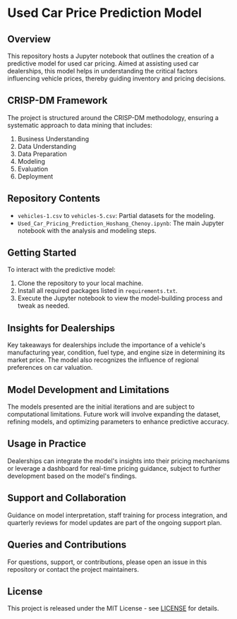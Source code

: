 # Used Car Price Prediction Model

## Overview

This repository hosts a Jupyter notebook that outlines the creation of a predictive model for used car pricing. Aimed at assisting used car dealerships, this model helps in understanding the critical factors influencing vehicle prices, thereby guiding inventory and pricing decisions.

## CRISP-DM Framework

The project is structured around the CRISP-DM methodology, ensuring a systematic approach to data mining that includes:

1. Business Understanding
2. Data Understanding
3. Data Preparation
4. Modeling
5. Evaluation
6. Deployment

## Repository Contents

- `vehicles-1.csv` to `vehicles-5.csv`: Partial datasets for the modeling.
- `Used_Car_Pricing_Prediction_Hoshang_Chenoy.ipynb`: The main Jupyter notebook with the analysis and modeling steps.

## Getting Started

To interact with the predictive model:

1. Clone the repository to your local machine.
2. Install all required packages listed in `requirements.txt`.
3. Execute the Jupyter notebook to view the model-building process and tweak as needed.

## Insights for Dealerships

Key takeaways for dealerships include the importance of a vehicle's manufacturing year, condition, fuel type, and engine size in determining its market price. The model also recognizes the influence of regional preferences on car valuation.

## Model Development and Limitations

The models presented are the initial iterations and are subject to computational limitations. Future work will involve expanding the dataset, refining models, and optimizing parameters to enhance predictive accuracy.

## Usage in Practice

Dealerships can integrate the model's insights into their pricing mechanisms or leverage a dashboard for real-time pricing guidance, subject to further development based on the model's findings.

## Support and Collaboration

Guidance on model interpretation, staff training for process integration, and quarterly reviews for model updates are part of the ongoing support plan.

## Queries and Contributions

For questions, support, or contributions, please open an issue in this repository or contact the project maintainers.

## License

This project is released under the MIT License - see [LICENSE](LICENSE.md) for details.

